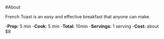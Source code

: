 #About

French Toast is an easy and effective breakfast that anyone can make.



-**Prep:** 5 min
-**Cook:** 5 min
-**Total:** 10min
-**Servings:** 1 serving
-**Cost:** about $8
